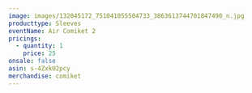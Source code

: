 ```yaml
---
image: images/132045172_751041055504733_3863613744701847490_n.jpg
producttype: Sleeves
eventName: Air Comiket 2
pricings:
  - quantity: 1
    price: 25
onsale: false
asin: s-4ZxkU2pcy
merchandise: comiket
---
```

